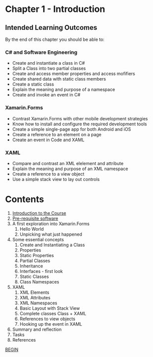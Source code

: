 # Chapter 1 - Introduction

## Intended Learning Outcomes
By the end of this chapter you should be able to:

### C# and Software Engineering
- Create and instantiate a class in C#
- Split a Class into two partial classes
- Create and access member properties and access mofifiers
- Create shared data with static class members
- Create a static class
- Explain the meaning and purpose of a namespace
- Create and invoke an event in C#

### Xamarin.Forms

- Contrast Xamarin.Forms with other mobile development strategies
- Know how to install and configure the required development tools
- Create a simple single-page app for both Android and iOS
- Create a reference to an element on a page
- Create an event in Code and XAML

### XAML
- Compare and contrast an XML elelement and attribute
- Explain the meaning and purpose of an XML namespace
- Create a reference to a view object
- Use a simple stack view to lay out controls

# Contents

1. [Introduction to the Course](Introduction_to_the_Course.md)
1. [Pre-requisite software](Pre-requisite-software.md)
1. A first exploration into Xamarin.Forms
   1. Hello World
   1. Unpicking what just happened
1. Some essential concepts
   1. Create and Instantiating a Class
   1. Properties
   1. Static Properties
   1. Partial Classes
   1. Inheritance
   1. Interfaces - first look
   1. Static Classes
   1. Class Namespaces
1. XAML
   1. XML Elements
   1. XML Attributes
   1. XML Namespaces
   1. Basic Layout with Stack View
   1. Complete classes Class + XAML
   1. References to view objects
   1. Hooking up the event in XAML
1. Summary and reflection
1. Tasks
1. References

[BEGIN](Introduction_to_the_Course.md)

 
 

